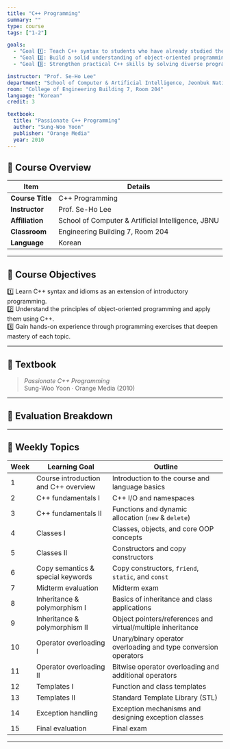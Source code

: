 ```yaml
---
title: "C++ Programming"
summary: ""
type: course
tags: ["1-2"]

goals:
  - "Goal 1️⃣: Teach C++ syntax to students who have already studied the fundamentals of programming."
  - "Goal 2️⃣: Build a solid understanding of object-oriented programming (OOP) and the ability to design and implement OOP solutions in C++."
  - "Goal 3️⃣: Strengthen practical C++ skills by solving diverse programming exercises for each topic."

instructor: "Prof. Se-Ho Lee"
department: "School of Computer & Artificial Intelligence, Jeonbuk National University"
room: "College of Engineering Building 7, Room 204"
language: "Korean"
credit: 3

textbook:
  title: "Passionate C++ Programming"
  author: "Sung-Woo Yoon"
  publisher: "Orange Media"
  year: 2010
---
```


<!--more-->

## 📘 Course Overview

| Item | Details |
|------|---------|
| **Course Title** | C++ Programming |
| **Instructor** | Prof. Se-Ho Lee |
| **Affiliation** | School of Computer & Artificial Intelligence, JBNU |
| **Classroom** | Engineering Building 7, Room 204 |
| **Language** | Korean |

---

## 🎯 Course Objectives

1️⃣ Learn C++ syntax and idioms as an extension of introductory programming.  
2️⃣ Understand the principles of object-oriented programming and apply them using C++.  
3️⃣ Gain hands-on experience through programming exercises that deepen mastery of each topic.

---

## 📖 Textbook

> *Passionate C++ Programming*  
> Sung-Woo Yoon · Orange Media (2010)

---

## 🧮 Evaluation Breakdown

<canvas id="evaluationChart" width="400" height="400"></canvas>

<script src="https://cdn.jsdelivr.net/npm/chart.js"></script>
<script>
const ctx = document.getElementById('evaluationChart');
new Chart(ctx, {
  type: 'pie',
  data: {
    labels: ['Midterm Exam', 'Final Exam', 'Assignments', 'Attendance'],
    datasets: [{
      data: [40, 40, 10, 10],
      backgroundColor: ['#ff9aa2', '#9ad0f5', '#b5ead7', '#ffdac1'],
      borderColor: '#222',
      borderWidth: 2
    }]
  },
  options: {
    plugins: {
      legend: {
        position: 'bottom',
        labels: { color: '#ddd', font: { size: 14 } }
      }
    }
  }
});
</script>

---

## 📆 Weekly Topics

| Week | Learning Goal | Outline |
|------|---------------|---------|
| 1 | Course introduction and C++ overview | Introduction to the course and language basics |
| 2 | C++ fundamentals I | C++ I/O and namespaces |
| 3 | C++ fundamentals II | Functions and dynamic allocation (`new` & `delete`) |
| 4 | Classes I | Classes, objects, and core OOP concepts |
| 5 | Classes II | Constructors and copy constructors |
| 6 | Copy semantics & special keywords | Copy constructors, `friend`, `static`, and `const` |
| 7 | Midterm evaluation | Midterm exam |
| 8 | Inheritance & polymorphism I | Basics of inheritance and class applications |
| 9 | Inheritance & polymorphism II | Object pointers/references and virtual/multiple inheritance |
| 10 | Operator overloading I | Unary/binary operator overloading and type conversion operators |
| 11 | Operator overloading II | Bitwise operator overloading and additional operators |
| 12 | Templates I | Function and class templates |
| 13 | Templates II | Standard Template Library (STL) |
| 14 | Exception handling | Exception mechanisms and designing exception classes |
| 15 | Final evaluation | Final exam |

---
